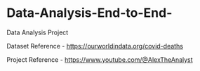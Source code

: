 # Data-Analysis-End-to-End-
Data Analysis Project

Dataset Reference - https://ourworldindata.org/covid-deaths

Project Reference - https://www.youtube.com/@AlexTheAnalyst
